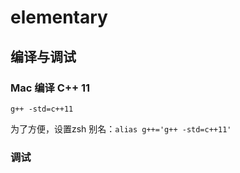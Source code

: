# elementary

## 编译与调试

### Mac 编译 C++ 11

`g++ -std=c++11`

为了方便，设置zsh 别名：`alias g++='g++ -std=c++11'`

### 调试
